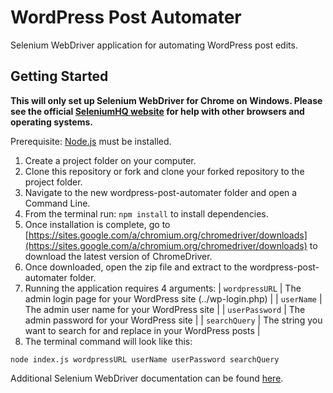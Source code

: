 # WordPress Post Automater
Selenium WebDriver application for automating WordPress post edits.
## Getting Started
**This will only set up Selenium WebDriver for Chrome on Windows. Please see the official [SeleniumHQ website](http://www.seleniumhq.org/) for help with other browsers and operating systems.**

Prerequisite: [Node.js](https://nodejs.org/en/) must be installed.

1. Create a project folder on your computer.
2. Clone this repository or fork and clone your forked repository to the project folder.
3. Navigate to the new wordpress-post-automater folder and open a Command Line.
4. From the terminal run: `npm install` to install dependencies.
5. Once installation is complete, go to [https://sites.google.com/a/chromium.org/chromedriver/downloads](https://sites.google.com/a/chromium.org/chromedriver/downloads) to download the latest version of ChromeDriver.
6. Once downloaded, open the zip file and extract to the wordpress-post-automater folder.
7. Running the application requires 4 arguments:
  | `wordpressURL` | The admin login page for your WordPress site (../wp-login.php)        |
  | `userName`     | The admin user name for your WordPress site                           |
  | `userPassword` | The admin password for your WordPress site                            |
  | `searchQuery`  | The string you want to search for and replace in your WordPress posts |
8. The terminal command will look like this:
```Shell
node index.js wordpressURL userName userPassword searchQuery
```
Additional Selenium WebDriver documentation can be found [here](http://seleniumhq.github.io/selenium/docs/api/javascript/index.html).
